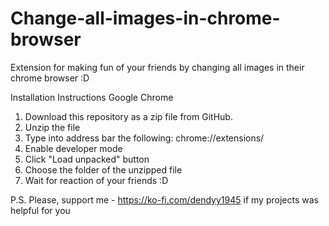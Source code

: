 # Change-all-images-in-chrome-browser
Extension for making fun of your friends by changing all images in their chrome browser :D

Installation Instructions
Google Chrome

1. Download this repository as a zip file from GitHub.
2. Unzip the file 
3. Type into address bar the following: chrome://extensions/
4. Enable developer mode
5. Click "Load unpacked" button
6. Choose the folder of the unzipped file
7. Wait for reaction of your friends :D

P.S. Please, support me - https://ko-fi.com/dendyy1945 if my projects was helpful for you
